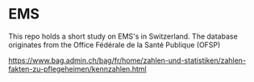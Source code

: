 # EMS
This repo holds a short study on EMS's in Switzerland. The database originates from the Office Fédérale de la Santé Publique (OFSP)

https://www.bag.admin.ch/bag/fr/home/zahlen-und-statistiken/zahlen-fakten-zu-pflegeheimen/kennzahlen.html

